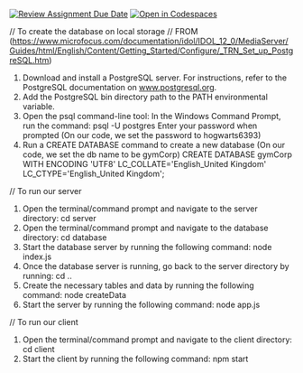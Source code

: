 [![Review Assignment Due Date](https://classroom.github.com/assets/deadline-readme-button-24ddc0f5d75046c5622901739e7c5dd533143b0c8e959d652212380cedb1ea36.svg)](https://classroom.github.com/a/BsFdJ6lI)
[![Open in Codespaces](https://classroom.github.com/assets/launch-codespace-f4981d0f882b2a3f0472912d15f9806d57e124e0fc890972558857b51b24a6f9.svg)](https://classroom.github.com/open-in-codespaces?assignment_repo_id=10177675)

// To create the database on local storage
// FROM (https://www.microfocus.com/documentation/idol/IDOL_12_0/MediaServer/Guides/html/English/Content/Getting_Started/Configure/_TRN_Set_up_PostgreSQL.htm) 
1. Download and install a PostgreSQL server. For instructions, refer to the PostgreSQL documentation on www.postgresql.org.
2. Add the PostgreSQL bin directory path to the PATH environmental variable.
3. Open the psql command-line tool:
  In the Windows Command Prompt, run the command:
  psql -U postgres
  Enter your password when prompted (On our code, we set the password to hogwarts6393)
4. Run a CREATE DATABASE command to create a new database (On our code, we set the db name to be gymCorp)
   CREATE DATABASE gymCorp WITH ENCODING 'UTF8' LC_COLLATE='English_United Kingdom' LC_CTYPE='English_United Kingdom';
   
// To run our server
1. Open the terminal/command prompt and navigate to the server directory:
  cd server
2. Open the terminal/command prompt and navigate to the database directory:
  cd database
3. Start the database server by running the following command:
  node index.js
4. Once the database server is running, go back to the server directory by running:
  cd ..
5. Create the necessary tables and data by running the following command:
  node createData
6. Start the server by running the following command:
  node app.js
  
// To run our client
1. Open the terminal/command prompt and navigate to the client directory:
  cd client
2. Start the client by running the following command:
  npm start

  
